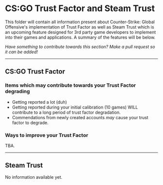 # CS:GO Trust Factor and Steam Trust

This folder will contain all information present about Counter-Strike: Global Offensive's implementation of Trust Factor as well as Steam Trust which is an upcoming feature designed for 3rd party game developers to implement into their games and applications. A summary of the features will be below.

*Have something to contribute towards this section? Make a pull request so it can be added!* 
***

## CS:GO Trust Factor

### Items which may contribute towards your Trust Factor degrading 
  
  
* Getting reported a lot (duh)
* Getting reported during your initial calibration (10 games) WILL contribute to a long period of trust factor degradation.
* Commendations from newly created accounts *may* cause your trust factor to degrade.



### Ways to improve your Trust Factor

TBA.



***
## Steam Trust

No information available yet.
